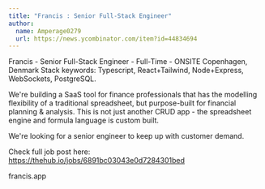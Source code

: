 ```yaml
---
title: "Francis : Senior Full-Stack Engineer"
author:
  name: Amperage0279
  url: https://news.ycombinator.com/item?id=44834694
---
```


<JobNavigation />

Francis - Senior Full-Stack Engineer - Full-Time - ONSITE Copenhagen, Denmark
Stack keywords: Typescript, React+Tailwind, Node+Express, WebSockets, PostgreSQL.

We&#x27;re building a SaaS tool for finance professionals that has the modelling flexibility of a traditional spreadsheet, but purpose-built for financial planning &amp; analysis. This is not just another CRUD app - the spreadsheet engine and formula language is custom built.

We&#x27;re looking for a senior engineer to keep up with customer demand.

Check full job post here: <a href="https:&#x2F;&#x2F;thehub.io&#x2F;jobs&#x2F;6891bc03043e0d7284301bed" rel="nofollow">https:&#x2F;&#x2F;thehub.io&#x2F;jobs&#x2F;6891bc03043e0d7284301bed</a>

francis.app
<JobApplication />
